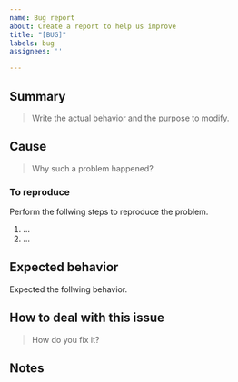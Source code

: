 ```yaml
---
name: Bug report
about: Create a report to help us improve
title: "[BUG]"
labels: bug
assignees: ''

---
```


## Summary
> Write the actual behavior and the purpose to modify.

## Cause
> Why such a problem happened?

### To reproduce
Perform the follwing steps to reproduce the problem.

1. …
1. …

## Expected behavior
Expected the follwing behavior.

## How to deal with this issue
> How do you fix it?

## Notes
